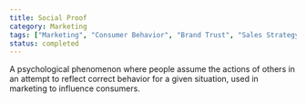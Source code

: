 ```yaml
---
title: Social Proof
category: Marketing
tags: ["Marketing", "Consumer Behavior", "Brand Trust", "Sales Strategy"]
status: completed
---
```

A psychological phenomenon where people assume the actions of others in an attempt to reflect correct behavior for a given situation, used in marketing to influence consumers.